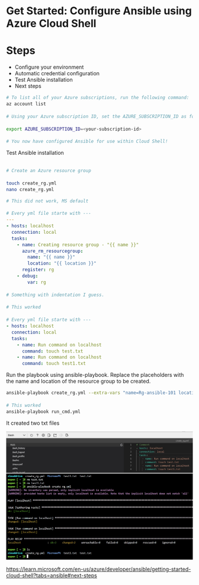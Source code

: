 # Get Started: Configure Ansible using Azure Cloud Shell

# Steps

* Configure your environment
* Automatic credential configuration
* Test Ansible installation
* Next steps

```bash
# To list all of your Azure subscriptions, run the following command:
az account list

# Using your Azure subscription ID, set the AZURE_SUBSCRIPTION_ID as follows:

export AZURE_SUBSCRIPTION_ID=<your-subscription-id>

# You now have configured Ansible for use within Cloud Shell!


```
Test Ansible installation

```bash

# Create an Azure resource group

touch create_rg.yml
nano create_rg.yml

```

```yaml
# This did not work, MS default

# Every yml file starte with ---
---
- hosts: localhost
  connection: local
  tasks:
    - name: Creating resource group - "{{ name }}"
      azure_rm_resourcegroup:
        name: "{{ name }}"
        location: "{{ location }}"
      register: rg
    - debug:
        var: rg

# Something with indentation I guess.

# This worked

# Every yml file starte with ---
- hosts: localhost
  connection: local
  tasks:
    - name: Run command on localhost
      command: touch test.txt
    - name: Run command on localhost
      command: touch test1.txt
```
Run the playbook using ansible-playbook. Replace the placeholders with the name and location of the resource group to be created.

```bash
ansible-playbook create_rg.yml --extra-vars "name=Rg-ansible-101 location=uksouth"

# This worked
ansible-playbook run_cmd.yml

```
It created two txt files

![Result 101](https://github.com/spawnmarvel/azure-ansibel/blob/main/images/101.jpg)

https://learn.microsoft.com/en-us/azure/developer/ansible/getting-started-cloud-shell?tabs=ansible#next-steps


